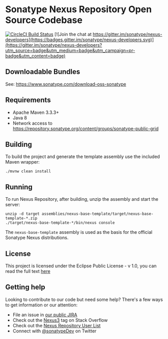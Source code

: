 <!--

    Sonatype Nexus (TM) Open Source Version
    Copyright (c) 2008-present Sonatype, Inc.
    All rights reserved. Includes the third-party code listed at http://links.sonatype.com/products/nexus/oss/attributions.

    This program and the accompanying materials are made available under the terms of the Eclipse Public License Version 1.0,
    which accompanies this distribution and is available at http://www.eclipse.org/legal/epl-v10.html.

    Sonatype Nexus (TM) Professional Version is available from Sonatype, Inc. "Sonatype" and "Sonatype Nexus" are trademarks
    of Sonatype, Inc. Apache Maven is a trademark of the Apache Software Foundation. M2eclipse is a trademark of the
    Eclipse Foundation. All other trademarks are the property of their respective owners.

-->
# Sonatype Nexus Repository Open Source Codebase 

[![CircleCI Build Status](https://circleci.com/gh/sonatype/nexus-public.svg?style=shield "CircleCI Build Status")](https://circleci.com/gh/sonatype/nexus-public) [![Join the chat at https://gitter.im/sonatype/nexus-developers](https://badges.gitter.im/sonatype/nexus-developers.svg)](https://gitter.im/sonatype/nexus-developers?utm_source=badge&utm_medium=badge&utm_campaign=pr-badge&utm_content=badge)

## Downloadable Bundles

 See: https://www.sonatype.com/download-oss-sonatype
 
## Requirements

* Apache Maven 3.3.3+
* Java 8
* Network access to https://repository.sonatype.org/content/groups/sonatype-public-grid

## Building

To build the project and generate the template assembly use the included Maven wrapper:

    ./mvnw clean install

## Running

To run Nexus Repository, after building, unzip the assembly and start the server:

    unzip -d target assemblies/nexus-base-template/target/nexus-base-template-*.zip
    ./target/nexus-base-template-*/bin/nexus console

The `nexus-base-template` assembly is used as the basis for the official Sonatype Nexus distributions.

## License

This project is licensed under the Eclipse Public License - v 1.0, you can read the full text [here](LICENSE.txt)

## Getting help

Looking to contribute to our code but need some help? There's a few ways to get information or our attention:

* File an issue in [our public JIRA](https://issues.sonatype.org/browse/NEXUS)
* Check out the [Nexus3](http://stackoverflow.com/questions/tagged/nexus3) tag on Stack Overflow
* Check out the [Nexus Repository User List](https://groups.google.com/a/glists.sonatype.com/forum/?hl=en#!forum/nexus-users)
* Connect with [@sonatypeDev](https://twitter.com/sonatypeDev) on Twitter
